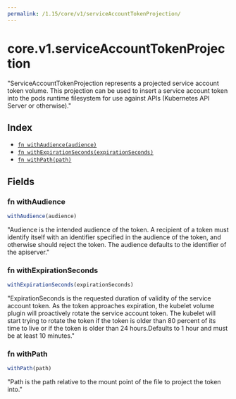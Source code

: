 ```yaml
---
permalink: /1.15/core/v1/serviceAccountTokenProjection/
---
```


# core.v1.serviceAccountTokenProjection

"ServiceAccountTokenProjection represents a projected service account token volume. This projection can be used to insert a service account token into the pods runtime filesystem for use against APIs (Kubernetes API Server or otherwise)."

## Index

* [`fn withAudience(audience)`](#fn-withaudience)
* [`fn withExpirationSeconds(expirationSeconds)`](#fn-withexpirationseconds)
* [`fn withPath(path)`](#fn-withpath)

## Fields

### fn withAudience

```ts
withAudience(audience)
```

"Audience is the intended audience of the token. A recipient of a token must identify itself with an identifier specified in the audience of the token, and otherwise should reject the token. The audience defaults to the identifier of the apiserver."

### fn withExpirationSeconds

```ts
withExpirationSeconds(expirationSeconds)
```

"ExpirationSeconds is the requested duration of validity of the service account token. As the token approaches expiration, the kubelet volume plugin will proactively rotate the service account token. The kubelet will start trying to rotate the token if the token is older than 80 percent of its time to live or if the token is older than 24 hours.Defaults to 1 hour and must be at least 10 minutes."

### fn withPath

```ts
withPath(path)
```

"Path is the path relative to the mount point of the file to project the token into."